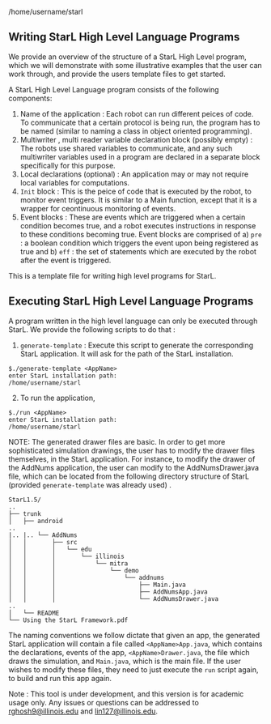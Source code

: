 /home/username/starl

## Writing StarL High Level Language Programs

We provide an overview of the structure of a StarL High Level program, which we will demonstrate with some illustrative examples that the user can work through, and provide the users template files to get started. 

A StarL High Level Language program consists of the following components:

1. Name of the application : Each robot can run different peices of code. To communicate that a certain protocol is being run, the program has to be named (similar to naming a class in object oriented programming).
2. Multiwriter , multi reader variable declaration block (possibly empty) : The robots use shared variables to communicate, and any such multiwriter variables used in a program are declared in a separate block specifically for this purpose.   
3. Local declarations (optional) : An application may or may not require local variables for computations. 
4. `Init` block : This is the peice of code that is executed by the robot, to monitor event triggers. It is similar to a Main function, except that it is a wrapper for ceontinuous monitoring of events. 
5. Event blocks : These are events which are triggered when a certain condition becomes true, and a robot executes instructions in response to these conditions becoming true. Event blocks are comprised of a) `pre` : a boolean condition which triggers the event upon being registered as true and b) `eff` : the set of statements which are executed by the robot after the event is triggered. 


This is a template file for writing high level programs for StarL. 

## Executing StarL High Level Language Programs

A program written in the high level language can only be executed through StarL. We provide the following scripts to do that : 

1. `generate-template` : Execute this script to generate the corresponding StarL application. It will ask for the path of the StarL installation. 
```
$./generate-template <AppName>
enter StarL installation path:
/home/username/starl
```
2. To run the application,
```
$./run <AppName>
enter StarL installation path:
/home/username/starl
```

NOTE: The generated drawer files are basic. In order to get more sophisticated simulation drawings, the user has to modify the drawer files themselves, in the StarL application. For instance, to modify the drawer of the AddNums application, the user can modify to the AddNumsDrawer.java file, which can be located from the following directory structure of StarL (provided `generate-template` was already used) . 
```
StarL1.5/
..
├── trunk
│   ├── android
..
|.. |.. └── AddNums
│   │       ├── src
│   │       │   └── edu
│   │       │       └── illinois
│   │       │           └── mitra
│   │       │               └── demo
│   │       │                   └── addnums
│   │       │                       ├── Main.java
│   │       │                       ├── AddNumsApp.java
│   │       │                       └── AddNumsDrawer.java
..
│   └── README
└── Using the StarL Framework.pdf

```


The naming conventions we follow dictate that given an app, the generated StarL application will contain a file called `<AppName>App.java`, which contains the declarations, events of the app, `<AppName>Drawer.java`, the file which draws the simulation, and `Main.java`, which is the main file. If the user wishes to modify these files, they need to just execute the `run` script again, to build and run this app again. 

Note : This tool is under development, and this version is for academic usage only. Any issues or questions can be addressed to rghosh9@illinois.edu and lin127@illinois.edu. 
